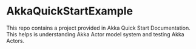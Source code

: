 # AkkaQuickStartExample
This repo contains a project provided in Akka Quick Start Documentation.
This helps is understanding Akka Actor model system and testing Akka Actors.
